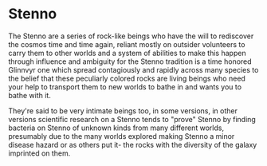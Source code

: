 # Stenno

The Stenno are a series of rock-like beings who have the will to rediscover the cosmos time and time again, reliant mostly on outsider volunteers to carry them to other worlds and a system of abilities to make this happen through influence and ambiguity for the Stenno tradition is a time honored Glinnvyr one which spread contagiously and rapidly across many species to the belief that these peculiarly colored rocks are living beings who need your help to transport them to new worlds to bathe in and wants you to bathe with it.  

They're said to be very intimate beings too, in some versions, in other versions scientific research on a Stenno tends to "prove" Stenno by finding bacteria on Stenno of unknown kinds from many different worlds, presumably due to the many worlds explored making Stenno a minor disease hazard or as others put it- the rocks with the diversity of the galaxy imprinted on them.
